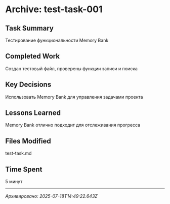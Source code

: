 # Archive: test-task-001

## Task Summary
Тестирование функциональности Memory Bank

## Completed Work
Создан тестовый файл, проверены функции записи и поиска

## Key Decisions
Использовать Memory Bank для управления задачами проекта

## Lessons Learned
Memory Bank отлично подходит для отслеживания прогресса

## Files Modified
test-task.md

## Time Spent
5 минут

---
*Архивировано: 2025-07-18T14:49:22.643Z*
